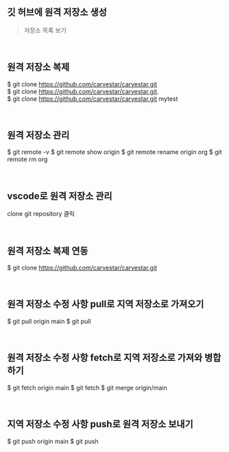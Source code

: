 ## 깃 허브에 원격 저장소 생성
> 저장소 목록 보기

<br>

## 원격 저장소 복제
$ git clone https://github.com/carvestar/carvestar.git <br>
$ git clone https://github.com/carvestar/carvestar.git. <br>
$ git clone https://github.com/carvestar/carvestar.git mytest <br>

<br>

## 원격 저장소 관리
$ git remote -v
$ git remote show origin
$ git remote rename origin org
$ git remote rm org

<br>

## vscode로 원격 저장소 관리
clone git repository 클릭

<br>

## 원격 저장소 복제 연동
$ git clone https://github.com/carvestar/carvestar.git <br>

<br>

## 원격 저장소 수정 사항 pull로 지역 저장소로 가져오기
$ git pull origin main
$ git pull

<br>

## 원격 저장소 수정 사항 fetch로 지역 저장소로 가져와 병합하기
$ git fetch origin main
$ git fetch
$ git merge origin/main

<br>

## 지역 저장소 수정 사항 push로 원격 저장소 보내기
$ git push origin main
$ git push
